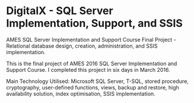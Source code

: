 # DigitalX - SQL Server Implementation, Support, and SSIS
AMES SQL Server Implementation and Support Course Final Project - Relational database design, creation, administration, and SSIS implementation. 

This is the final project of AMES 2016 SQL Server Implementation and Support Course. I completed this project in six days in March 2016.

Main Technology Utilised: Microsoft SQL Server, T-SQL, stored procedure, cryptography, user-defined functions, views, backup and restore, 
high availability solution, index optimisation, SSIS implementation.
